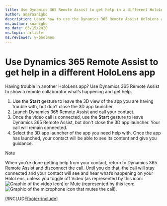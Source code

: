 ```yaml
---
title: Use Dynamics 365 Remote Assist to get help in a different HoloLens app
author: amaraanigbo
description: Learn how to use the Dynamics 365 Remote Assist HoloLens app to get help in a different HoloLens app.
ms.author: soanigbo
ms.date: 03/15/2020
ms.topic: article
ms.reviewer: v-bholmes
---
```


# Use Dynamics 365 Remote Assist to get help in a different HoloLens app

Having trouble in another HoloLens app? Use Dynamics 365 Remote Assist to show a remote collaborator what’s happening and get help.

1.	Use the **Start** gesture to leave the 3D view of the app you are having trouble with, but don’t close the 3D app launcher.
2.	Launch Dynamics 365 Remote Assist and call your contact.
3.	Once the video call is connected, use the **Start** gesture to leave Dynamics 365 Remote Assist, but don't close the 3D app launcher. Your call will remain connected.
4.	Select the 3D app launcher of the app you need help with. Once the app has launched, your contact will be able to see its content and give you guidance.

> [!Note]
> When you’re done getting help from your contact, return to Dynamics 365 Remote Assist and disconnect the call. Until you do that, the call will stay connected and your contact will see and hear what’s happening on your HoloLens, unless you toggle off Video (as represented by this icon: ![Graphic of the video icon](media/RAHL_Video.png "Video")) or Mute (represented by this icon: ![Graphic of the microphone icon that mutes the call](media/RAHL_Microphone.png "Mute")). 


[!INCLUDE[footer-include](../includes/footer-banner.md)]
